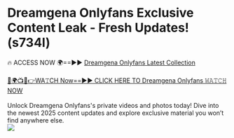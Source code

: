 # Dreamgena Onlyfans Exclusive Content Leak - Fresh Updates! (s734l)

🔥 ACCESS NOW 🌍==►► <a href="https://tinyurl.com/kvy9nzfs" rel="nofollow">Dreamgena Onlyfans Latest Collection</a>
<br><br>
[🔴🌍📺📱👉WA𝚃CH Now==►► CLICK HERE TO Dreamgena Onlyfans 𝚆𝙰𝚃𝙲𝙷 NOW](https://tinyurl.com/kvy9nzfs)
<br><br>
Unlock Dreamgena Onlyfans's private videos and photos today! Dive into the newest 2025 content updates and explore exclusive material you won’t find anywhere else.
<br>
<a href="https://tinyurl.com/kvy9nzfs" rel="nofollow" data-target="animated-image.originalLink"><img src="https://camo.githubusercontent.com/8a4f000d20f83aca3bf7ec5f350d767afa0574a8a352519fd8cfa583a6f93a33/68747470733a2f2f692e696d6775722e636f6d2f644a486b345a712e676966" data-canonical-src="https://i.imgur.com/dJHk4Zq.gif" style="max-width: 100%; display: inline-block;" data-target="animated-image.originalImage"></a>
<br>
